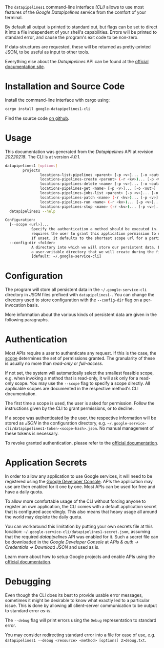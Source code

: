 <!---
DO NOT EDIT !
This file was generated automatically from 'src/generator/templates/cli/README.md.mako'
DO NOT EDIT !
-->
The `datapipelines1` command-line interface *(CLI)* allows to use most features of the *Google Datapipelines* service from the comfort of your terminal.

By default all output is printed to standard out, but flags can be set to direct it into a file independent of your shell's
capabilities. Errors will be printed to standard error, and cause the program's exit code to be non-zero.

If data-structures are requested, these will be returned as pretty-printed JSON, to be useful as input to other tools.

Everything else about the *Datapipelines* API can be found at the
[official documentation site](https://cloud.google.com/dataflow/docs/guides/data-pipelines).

# Installation and Source Code

Install the command-line interface with cargo using:

```bash
cargo install google-datapipelines1-cli
```

Find the source code [on github](https://github.com/Byron/google-apis-rs/tree/main/gen/datapipelines1-cli).

# Usage

This documentation was generated from the *Datapipelines* API at revision *20220218*. The CLI is at version *4.0.1*.

```bash
datapipelines1 [options]
        projects
                locations-list-pipelines <parent> [-p <v>]... [-o <out>]
                locations-pipelines-create <parent> (-r <kv>)... [-p <v>]... [-o <out>]
                locations-pipelines-delete <name> [-p <v>]... [-o <out>]
                locations-pipelines-get <name> [-p <v>]... [-o <out>]
                locations-pipelines-jobs-list <parent> [-p <v>]... [-o <out>]
                locations-pipelines-patch <name> (-r <kv>)... [-p <v>]... [-o <out>]
                locations-pipelines-run <name> (-r <kv>)... [-p <v>]... [-o <out>]
                locations-pipelines-stop <name> (-r <kv>)... [-p <v>]... [-o <out>]
  datapipelines1 --help

Configuration:
  [--scope <url>]...
            Specify the authentication a method should be executed in. Each scope
            requires the user to grant this application permission to use it.
            If unset, it defaults to the shortest scope url for a particular method.
  --config-dir <folder>
            A directory into which we will store our persistent data. Defaults to
            a user-writable directory that we will create during the first invocation.
            [default: ~/.google-service-cli]

```

# Configuration

The program will store all persistent data in the `~/.google-service-cli` directory in *JSON* files prefixed with `datapipelines1-`.  You can change the directory used to store configuration with the `--config-dir` flag on a per-invocation basis.

More information about the various kinds of persistent data are given in the following paragraphs.

# Authentication

Most APIs require a user to authenticate any request. If this is the case, the [scope][scopes] determines the 
set of permissions granted. The granularity of these is usually no more than *read-only* or *full-access*.

If not set, the system will automatically select the smallest feasible scope, e.g. when invoking a
method that is read-only, it will ask only for a read-only scope. 
You may use the `--scope` flag to specify a scope directly. 
All applicable scopes are documented in the respective method's CLI documentation.

The first time a scope is used, the user is asked for permission. Follow the instructions given 
by the CLI to grant permissions, or to decline.

If a scope was authenticated by the user, the respective information will be stored as *JSON* in the configuration
directory, e.g. `~/.google-service-cli/datapipelines1-token-<scope-hash>.json`. No manual management of these tokens
is necessary.

To revoke granted authentication, please refer to the [official documentation][revoke-access].

# Application Secrets

In order to allow any application to use Google services, it will need to be registered using the 
[Google Developer Console][google-dev-console]. APIs the application may use are then enabled for it
one by one. Most APIs can be used for free and have a daily quota.

To allow more comfortable usage of the CLI without forcing anyone to register an own application, the CLI
comes with a default application secret that is configured accordingly. This also means that heavy usage
all around the world may deplete the daily quota.

You can workaround this limitation by putting your own secrets file at this location: 
`~/.google-service-cli/datapipelines1-secret.json`, assuming that the required *datapipelines* API 
was enabled for it. Such a secret file can be downloaded in the *Google Developer Console* at 
*APIs & auth -> Credentials -> Download JSON* and used as is.

Learn more about how to setup Google projects and enable APIs using the [official documentation][google-project-new].


# Debugging

Even though the CLI does its best to provide usable error messages, sometimes it might be desirable to know
what exactly led to a particular issue. This is done by allowing all client-server communication to be 
output to standard error *as-is*.

The `--debug` flag will print errors using the `Debug` representation to standard error.

You may consider redirecting standard error into a file for ease of use, e.g. `datapipelines1 --debug <resource> <method> [options] 2>debug.txt`.


[scopes]: https://developers.google.com/+/api/oauth#scopes
[revoke-access]: http://webapps.stackexchange.com/a/30849
[google-dev-console]: https://console.developers.google.com/
[google-project-new]: https://developers.google.com/console/help/new/
